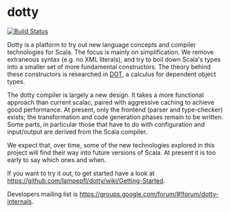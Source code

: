 dotty
=====

[![Build Status](https://travis-ci.org/lampepfl/dotty.png?branch=master)](https://travis-ci.org/lampepfl/dotty)

Dotty is a platform to try out new language concepts and compiler technologies for Scala. The focus is mainly on simplification. We remove extraneous syntax (e.g. no XML literals), and try to boil down Scala's types into a smaller set of more fundamental constructors. The theory behind these constructors is researched in [DOT](http://www.cs.uwm.edu/~boyland/fool2012/papers/fool2012_submission_3.pdf), a calculus for dependent object types. 

The dotty compiler is largely a new design. It takes a more functional approach than current scalac, paired with aggressive caching to achieve good performance. At present, only the frontend (parser and type-checker) exists; the transformation and code generation phases remain to be written. Some parts, in particular those that have to do with configuration and input/output are derived from the Scala compiler.

We expect that, over time, some of the new technologies explored in this project will find their way into future versions of Scala. At present it is too early to say which ones and when.

If you want to try it out, to get started have a look at https://github.com/lampepfl/dotty/wiki/Getting-Started.

Developers mailing list is https://groups.google.com/forum/#!forum/dotty-internals.

